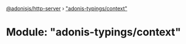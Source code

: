 [@adonisjs/http-server](../README.md) › ["adonis-typings/context"](_adonis_typings_context_.md)

# Module: "adonis-typings/context"


